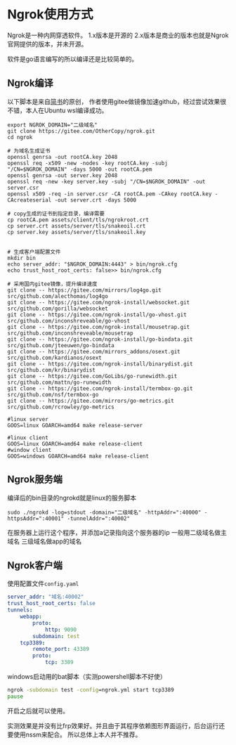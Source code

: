 # Ngrok使用方式

Ngrok是一种内网穿透软件。
1.x版本是开源的
2.x版本是商业的版本也就是Ngrok官网提供的版本，并未开源。

软件是go语言编写的所以编译还是比较简单的。

## Ngrok编译
以下脚本是来自[简书](https://www.jianshu.com/p/80bdc98d1786)的原创，
作者使用gitee做镜像加速github，经过尝试效果很不错，本人在Ubuntu wsl编译成功。
```shell
export NGROK_DOMAIN="二级域名"
git clone https://gitee.com/OtherCopy/ngrok.git
cd ngrok

# 为域名生成证书
openssl genrsa -out rootCA.key 2048
openssl req -x509 -new -nodes -key rootCA.key -subj "/CN=$NGROK_DOMAIN" -days 5000 -out rootCA.pem
openssl genrsa -out server.key 2048
openssl req -new -key server.key -subj "/CN=$NGROK_DOMAIN" -out server.csr
openssl x509 -req -in server.csr -CA rootCA.pem -CAkey rootCA.key -CAcreateserial -out server.crt -days 5000

# copy生成的证书到指定目录，编译需要
cp rootCA.pem assets/client/tls/ngrokroot.crt
cp server.crt assets/server/tls/snakeoil.crt
cp server.key assets/server/tls/snakeoil.key


# 生成客户端配置文件
mkdir bin
echo server_addr: "$NGROK_DOMAIN:4443" > bin/ngrok.cfg
echo trust_host_root_certs: false>> bin/ngrok.cfg

# 采用国内gitee镜像，提升编译速度
git clone -- https://gitee.com/mirrors/log4go.git src/github.com/alecthomas/log4go
git clone -- https://gitee.com/ngrok-install/websocket.git src/github.com/gorilla/websocket
git clone -- https://gitee.com/ngrok-install/go-vhost.git src/github.com/inconshreveable/go-vhost
git clone -- https://gitee.com/ngrok-install/mousetrap.git src/github.com/inconshreveable/mousetrap
git clone -- https://gitee.com/ngrok-install/go-bindata.git src/github.com/jteeuwen/go-bindata
git clone -- https://gitee.com/mirrors_addons/osext.git src/github.com/kardianos/osext
git clone -- https://gitee.com/ngrok-install/binarydist.git src/github.com/kr/binarydist
git clone -- https://gitee.com/GoLibs/go-runewidth.git src/github.com/mattn/go-runewidth
git clone -- https://gitee.com/ngrok-install/termbox-go.git src/github.com/nsf/termbox-go
git clone -- https://gitee.com/mirrors/go-metrics.git src/github.com/rcrowley/go-metrics

#linux server
GOOS=linux GOARCH=amd64 make release-server

#linux client
GOOS=linux GOARCH=amd64 make release-client
#window client
GOOS=windows GOARCH=amd64 make release-client
```

## Ngrok服务端
编译后的bin目录的ngrokd就是linux的服务脚本
```shell
sudo ./ngrokd -log=stdout -domain="二级域名" -httpAddr=":40000" -httpsAddr=":40001" -tunnelAddr=":40002"
```

在服务器上运行这个程序，并添加a记录指向这个服务器的ip
一般用二级域名做主域名
三级域名做app的域名


## Ngrok客户端

使用配置文件`config.yaml`
```yaml
server_addr: "域名:40002"
trust_host_root_certs: false
tunnels:
    webapp:
        proto:
            http: 9090
        subdomain: test
    tcp3389:
        remote_port: 43389
        proto:
            tcp: 3389

```

windows启动用的bat脚本（实测powershell脚本不好使）
```bat
ngrok -subdomain test -config=ngrok.yml start tcp3389
pause
```

开启之后就可以使用。

实测效果是并没有比frp效果好。并且由于其程序依赖图形界面运行，后台运行还要使用nssm来配合。
所以总体上本人并不推荐。

